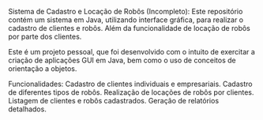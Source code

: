 Sistema de Cadastro e Locação de Robôs (Incompleto):
Este repositório contém um sistema em Java, utilizando interface gráfica, para realizar o cadastro de clientes e robôs. Além da funcionalidade de locação de robôs por parte dos clientes.

Este é um projeto pessoal, que foi desenvolvido com o intuito de exercitar a criação de aplicações GUI em Java, bem como o uso de conceitos de orientação a objetos.

Funcionalidades:
Cadastro de clientes individuais e empresariais.
Cadastro de diferentes tipos de robôs.
Realização de locações de robôs por clientes.
Listagem de clientes e robôs cadastrados.
Geração de relatórios detalhados.
